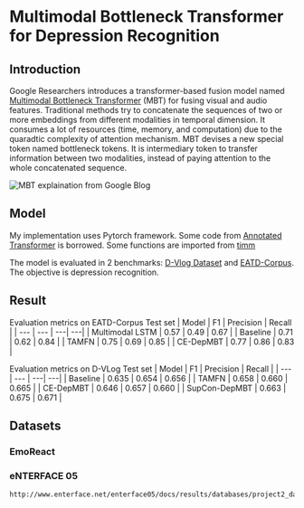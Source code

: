 # Multimodal Bottleneck Transformer for Depression Recognition

## Introduction

Google Researchers introduces a transformer-based fusion model named [Multimodal Bottleneck Transformer](https://ai.googleblog.com/2022/03/multimodal-bottleneck-transformer-mbt.html) (MBT) for fusing visual and audio features. Traditional methods try to concatenate the sequences of two or more embeddings from different modalities in temporal dimension. It consumes a lot of resources (time, memory, and computation) due to the quaradtic complexity of attention mechanism. MBT devises a new special token named bottleneck tokens. It is intermediary token to transfer information between two modalities, instead of paying attention to the whole concatenated sequence.

![MBT explaination from Google Blog](https://raw.githubusercontent.com/khanhnd185/my-blog/my-pages/_posts/images/mbt/mbt.png)

## Model

My implementation uses Pytorch framework. Some code from [Annotated Transformer](http://nlp.seas.harvard.edu/2018/04/03/attention.html) is borrowed. Some functions are imported from [timm](https://github.com/rwightman/pytorch-image-models)

The model is evaluated in 2 benchmarks: [D-Vlog Dataset](https://ojs.aaai.org/index.php/AAAI/article/view/21483) and [EATD-Corpus](https://arxiv.org/abs/2202.08210). The objective is depression recognition.

## Result

Evaluation metrics on EATD-Corpus Test set
| Model | F1 | Precision | Recall |
| --- | --- | ---| ---|
| Multimodal LSTM | 0.57 | 0.49 | 0.67 |
| Baseline | 0.71 | 0.62 | 0.84 |
| TAMFN | 0.75 | 0.69 | 0.85 |
| CE-DepMBT | 0.77 | 0.86 | 0.83 |


Evaluation metrics on D-VLog Test set
| Model | F1 | Precision | Recall |
| --- | --- | ---| ---|
| Baseline | 0.635 | 0.654 | 0.656 |
| TAMFN | 0.658 | 0.660 | 0.665 |
| CE-DepMBT | 0.646 | 0.657 | 0.660 |
| SupCon-DepMBT | 0.663 | 0.675 | 0.671 |


## Datasets

### EmoReact
### eNTERFACE 05
    http://www.enterface.net/enterface05/docs/results/databases/project2_database.zip
